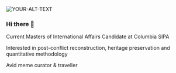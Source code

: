<picture>
 <source media="(prefers-color-scheme: dark)" srcset="[YOUR-DARKMODE-IMAGE](https://preview.redd.it/h9jz60rznnp21.jpg?width=960&crop=smart&auto=webp&s=311fe3dd499cc40e2b5da9877ff8e7e5867240b8)">
 <source media="(prefers-color-scheme: light)" srcset="https://upload.wikimedia.org/wikipedia/commons/thumb/d/d1/Liverpool_FC_crest%2C_Main_Stand.jpg/800px-Liverpool_FC_crest%2C_Main_Stand.jpg">
 <img alt="YOUR-ALT-TEXT" src= "https://i.pinimg.com/564x/a8/9c/5e/a89c5e18f69a191afefda52523ba0901.jpg">
</picture>


### Hi there 👋
Current Masters of International Affairs Candidate at Columbia SIPA

Interested in post-conflict reconstruction, heritage preservation and quantitative methodology

Avid meme curator & traveller
<!--
**phil-cr/phil-cr** is a ✨ _special_ ✨ repository because its `README.md` (this file) appears on your GitHub profile.

Here are some ideas to get you started:

- 🔭 I’m currently working on ...
- 🌱 I’m currently learning ...
- 👯 I’m looking to collaborate on ...
- 🤔 I’m looking for help with ...
- 💬 Ask me about ...
- 📫 How to reach me: ...
- 😄 Pronouns: ...
- ⚡ Fun fact: ...
-->
